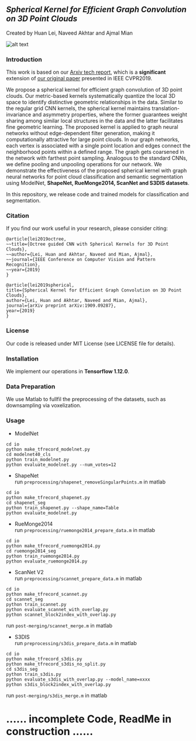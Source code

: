 ## *Spherical Kernel for Efficient Graph Convolution on 3D Point Clouds*
Created by Huan Lei, Naveed Akhtar and Ajmal Mian

![alt text](https://github.com/hlei-ziyan/SPH3D-GCN/blob/master/image/intro_arch.png)

### Introduction
This work is based on our [Arxiv tech report](https://arxiv.org/abs/1909.09287), which is a **significant** extension of [our original paper](http://openaccess.thecvf.com/content_CVPR_2019/html/Lei_Octree_Guided_CNN_With_Spherical_Kernels_for_3D_Point_Clouds_CVPR_2019_paper.html) presented in IEEE CVPR2019.

We propose a spherical kernel for efficient graph convolution of 3D point clouds. 
Our metric-based kernels systematically quantize the local 3D space 
to identify distinctive geometric relationships in the data. Similar to the regular grid CNN kernels, the spherical kernel maintains translation-invariance and asymmetry properties, where the former guarantees weight sharing among similar local structures in the  data and the latter facilitates fine geometric learning. 
The proposed kernel is applied to graph neural networks without edge-dependent filter generation, making it computationally attractive for large point clouds. 
In our graph networks, each vertex is associated with a single point location and edges connect the neighborhood points within a defined range. The graph gets coarsened in the network with farthest point sampling. 
Analogous to the standard CNNs, we define pooling and unpooling operations for our network. 
We demonstrate the effectiveness of the proposed spherical kernel with graph neural networks for point cloud classification and semantic segmentation using ModelNet, **ShapeNet, RueMonge2014, ScanNet and S3DIS datasets**.

In this repository, we release code and trained models for classification and segmentation.

### Citation
If you find our work useful in your research, please consider citing:

```
@article{lei2019octree,  
~~title={Octree guided CNN with Spherical Kernels for 3D Point Clouds},  
~~author={Lei, Huan and Akhtar, Naveed and Mian, Ajmal},  
~~journal={IEEE Conference on Computer Vision and Pattern Recognition},  
~~year={2019}  
}  
```
```
@article{lei2019spherical,  
title={Spherical Kernel for Efficient Graph Convolution on 3D Point Clouds},  
author={Lei, Huan and Akhtar, Naveed and Mian, Ajmal},  
journal={arXiv preprint arXiv:1909.09287},  
year={2019}  
}
```

### License
Our code is released under MIT License (see LICENSE file for details).

### Installation
We implement our operations in **Tensorflow 1.12.0**.

### Data Preparation
We use Matlab to fullfil the preprocessing of the datasets, such as downsampling via voxelization.

### Usage

- ModelNet
```
cd io
python make_tfrecord_modelnet.py 
cd modelnet40_cls 
python train_modelnet.py  
python evaluate_modelnet.py --num_votes=12  
```

- ShapeNet  
run `preprocessing/shapenet_removeSingularPoints.m` in matlab  
```
cd io   
python make_tfrecord_shapenet.py    
cd shapenet_seg   
python train_shapenet.py --shape_name=Table    
python evaluate_modelnet.py  
```

- RueMonge2014  
run `preprocessing/ruemonge2014_prepare_data.m` in matlab  
```
cd io 
python make_tfrecord_ruemonge2014.py    
cd ruemonge2014_seg    
python train_ruemonge2014.py  
python evaluate_ruemonge2014.py  
```

- ScanNet V2  
run `preprocessing/scannet_prepare_data.m` in matlab  
```
cd io  
python make_tfrecord_scannet.py  
cd scannet_seg  
python train_scannet.py  
python evaluate_scannet_with_overlap.py  
python scannet_block2index_with_overlap.py    
```
run `post-merging/scannet_merge.m` in matlab  

- S3DIS  
run `preprocessing/s3dis_prepare_data.m` in matlab  
```
cd io  
python make_tfrecord_s3dis.py    
python make_tfrecord_s3dis_no_split.py    
cd s3dis_seg  
python train_s3dis.py    
python evaluate_s3dis_with_overlap.py --model_name=xxxx    
python s3dis_block2index_with_overlap.py
```
run `post-merging/s3dis_merge.m` in matlab  

# ...... incomplete Code, ReadMe in construction ......
